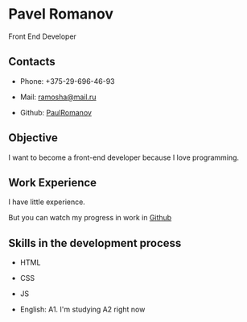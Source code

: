
# Pavel Romanov
Front End Developer
## Contacts
* Phone: +375-29-696-46-93

* Mail: ramosha@mail.ru

* Github: [PaulRomanov](https://github.com/PaulRomanov) 

## Objective
        
I want to become a front-end developer because I love programming.
## Work Experience

I have little experience.
            
But you can watch my progress in work in [Github](https://github.com/PaulRomanov)
        
    
## Skills in the development process
       
* HTML

* CSS
                    
* JS

* English: A1. I'm studying A2 right now</p>

                